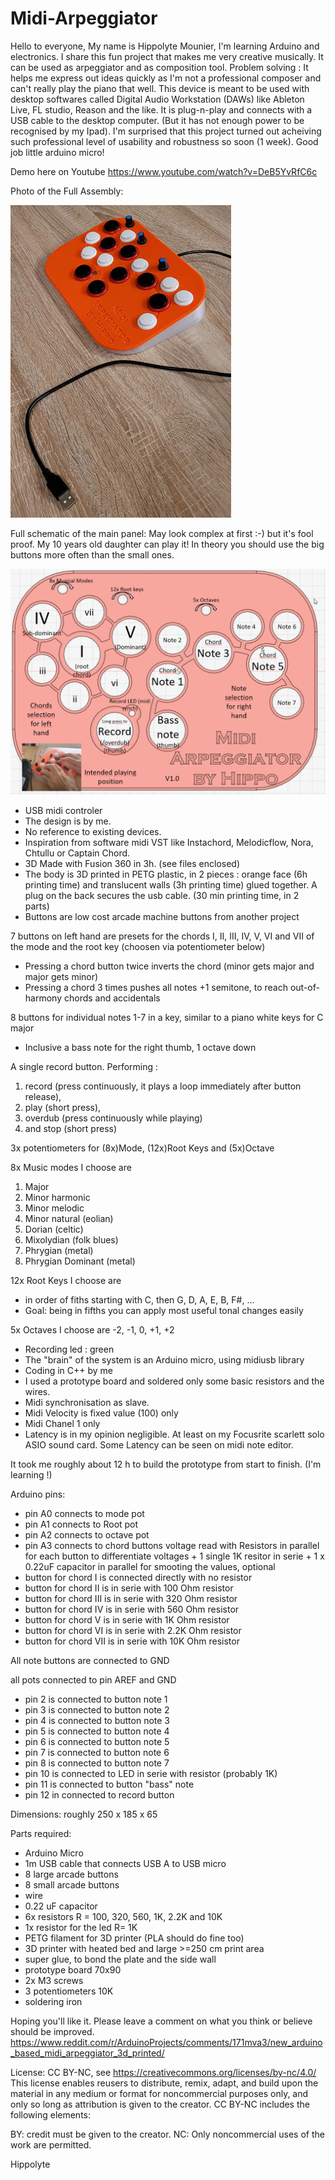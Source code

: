 # Midi-Arpeggiator

Hello to everyone, My name is Hippolyte Mounier, I'm learning Arduino and electronics.
I share this fun project that makes me very creative musically. 
It can be used as arpeggiator and as composition tool.
Problem solving : It helps me  express out ideas quickly as I'm not a professional composer and can't really play the piano that well.
This device is meant to be used with desktop softwares called Digital Audio Workstation (DAWs) like Ableton Live, FL studio, Reason and the like.
It is plug-n-play and connects with a USB cable to the desktop computer. (But it has not enough power to be recognised by my Ipad). I'm surprised that this project turned out acheiving such professional level of usability and robustness so soon (1 week). Good job little arduino micro!

Demo here on Youtube https://www.youtube.com/watch?v=DeB5YvRfC6c

Photo of the Full Assembly:

![full assembly](Media/fullAssemblySmall.jpg)

Full schematic of the main panel: May look complex at first :-) but it's fool proof. My 10 years old daughter can play it! In theory you should use the big buttons more often than the small ones.

![full assembly](Media/MainPanel.png)


+ USB midi controler
+ The design is by me. 
+ No reference to existing devices. 
+ Inspiration from software midi VST like Instachord, Melodicflow, Nora, Chtullu or Captain Chord.
+ 3D Made with Fusion 360 in 3h. (see files enclosed)
+ The body is 3D printed in PETG plastic, in 2 pieces : orange face (6h printing time) and translucent walls (3h printing time) glued together. A plug on the back secures the usb cable. (30 min printing time, in 2 parts)
+ Buttons are low cost arcade machine buttons from another project

7 buttons on left hand are presets for the chords I, II, III, IV, V, VI and VII of the mode and the root key (choosen via potentiometer below)
+  Pressing a chord button twice inverts the chord (minor gets major and major gets minor)
+  Pressing a chord 3 times pushes all notes +1 semitone, to reach out-of-harmony chords and accidentals

8 buttons for individual notes 1-7 in a key, similar to a piano white keys for C major
  + Inclusive a bass note for the right thumb, 1 octave down

A single record button. Performing :
  1. record (press continuously, it plays a loop immediately after button release), 
  2. play (short press), 
  3. overdub (press continuously while playing) 
  4. and stop (short press) 

3x potentiometers for (8x)Mode, (12x)Root Keys and (5x)Octave

8x Music modes I choose are 
  1. Major
  2. Minor harmonic
  3. Minor melodic
  4. Minor natural (eolian)
  5. Dorian (celtic)
  6. Mixolydian (folk blues)
  7. Phrygian (metal)
  8. Phrygian Dominant (metal)

12x Root Keys I choose are 
+    in order of fiths starting with C, then G, D, A, E, B, F#, ...
+  Goal: being in fifths you can apply most useful tonal changes easily    

5x Octaves I choose are 
    -2, -1, 0, +1, +2

+ Recording led : green
+ The "brain" of the system is an Arduino micro, using midiusb library
+ Coding in C++ by me
+ I used a prototype board and soldered only some basic resistors and the wires.
+ Midi synchronisation as slave. 
+ Midi Velocity is fixed value (100) only
+ Midi Chanel 1 only
+ Latency is in my opinion negligible. At least on my Focusrite scarlett solo ASIO sound card. Some Latency can be seen on midi note editor.

It took me roughly about 12 h to build the prototype from start to finish. (I'm learning !)

Arduino pins:
+ pin A0 connects to mode pot
+ pin A1 connects to Root pot
+ pin A2 connects to octave pot
+ pin A3 connects to chord buttons voltage read with Resistors in parallel for each button to differentiate voltages + 1 single 1K resitor in serie + 1 x 0.22uF capacitor in parallel for smooting the values, optional
+  button for chord I is connected directly with no resistor
+  button for chord II is in serie with 100 Ohm resistor
+  button for chord III is in serie with 320 Ohm resistor
+  button for chord IV is in serie with 560 Ohm resistor
+  button for chord V is in serie with 1K Ohm resistor
+  button for chord VI is in serie with 2.2K Ohm resistor
+  button for chord VII is in serie with 10K Ohm resistor

All note buttons are connected to GND

all pots connected to pin AREF and GND
+ pin 2 is connected to button note 1 
+ pin 3 is connected to button note 2
+ pin 4 is connected to button note 3
+ pin 5 is connected to button note 4
+ pin 6 is connected to button note 5
+ pin 7 is connected to button note 6
+ pin 8 is connected to button note 7
+ pin 10 is connected to LED in serie with resistor (probably 1K)
+ pin 11 is connected to button "bass" note
+ pin 12 in connected to record button

Dimensions: roughly 250 x 185 x 65

Parts required:
+ Arduino Micro
+ 1m USB cable that connects USB A to USB micro
+ 8 large arcade buttons
+ 8 small arcade buttons
+ wire
+ 0.22 uF capacitor
+ 6x resistors R = 100, 320, 560, 1K, 2.2K and 10K
+ 1x resistor for the led R= 1K
+ PETG filament for 3D printer (PLA should do fine too)
+ 3D printer with heated bed and large >=250 cm print area
+ super glue, to bond the plate and the side wall
+ prototype board 70x90
+ 2x M3 screws
+ 3 potentiometers 10K
+ soldering iron

Hoping you'll like it. Please leave a comment on what you think or believe should be improved.
https://www.reddit.com/r/ArduinoProjects/comments/171mva3/new_arduino_based_midi_arpeggiator_3d_printed/

License: CC BY-NC, see https://creativecommons.org/licenses/by-nc/4.0/
This license enables reusers to distribute, remix, adapt, and build upon the material in any medium or format for noncommercial purposes only, and only so long as attribution is given to the creator. CC BY-NC includes the following elements:

 BY: credit must be given to the creator.
 NC: Only noncommercial uses of the work are permitted.

Hippolyte
